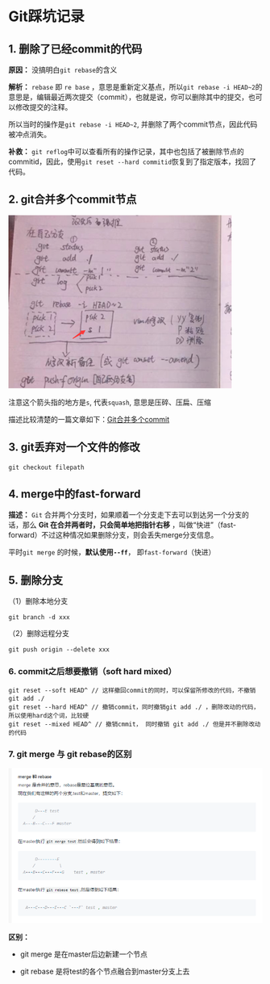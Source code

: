# Git踩坑记录

## 1. 删除了已经commit的代码

**原因：** 没搞明白`git rebase`的含义

**解析：** `rebase` 即 `re base` ，意思是重新定义基点，所以`git rebase -i HEAD~2`的意思是，编辑最近两次提交（commit），也就是说，你可以删除其中的提交，也可以修改提交的注释。

所以当时的操作是`git rebase -i HEAD~2`, 并删除了两个commit节点，因此代码被冲点消失。

**补救：** `git reflog`中可以查看所有的操作记录，其中也包括了被删除节点的commitid，因此，使用`git reset --hard commitid`恢复到了指定版本，找回了代码。

## 2. git合并多个commit节点

![](assets/2022-08-03-16-08-18-image.png)

注意这个箭头指的地方是`s`, 代表`squash`, 意思是压碎、压扁、压缩

描述比较清楚的一篇文章如下：[Git合并多个commit](https://segmentfault.com/a/1190000007748862)

## 3. git丢弃对一个文件的修改

```shell
git checkout filepath 
```

## 4. merge中的fast-forward

**描述：** `Git` 合并两个分支时，如果顺着一个分支走下去可以到达另一个分支的话，那么 **Git 在合并两者时，只会简单地把指针右移** ，叫做“快进”（fast-forward）不过这种情况如果删除分支，则会丢失merge分支信息。

平时`git merge` 的时候，**默认使用`--ff`**， 即`fast-forward`（快进）

## 5. 删除分支

（1）删除本地分支

```shell
git branch -d xxx
```

（2）删除远程分支

```shell
git push origin --delete xxx
```

### 6. commit之后想要撤销（soft hard mixed）

```shell
git reset --soft HEAD^ // 这样撤回commit的同时，可以保留所修改的代码，不撤销git add ./
git reset --hard HEAD^ // 撤销commit，同时撤销git add ./ ，删除改动的代码，所以使用hard这个词，比较硬
git reset --mixed HEAD^ // 撤销cmmit， 同时撤销 git add ./ 但是并不删除改动的代码
```

### 7. git merge 与 git rebase的区别

![](assets/2022-08-05-10-26-02-image.png)

**区别：**

- git merge 是在master后边新建一个节点

- git rebase 是将test的各个节点融合到master分支上去
